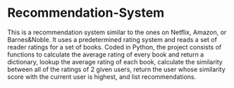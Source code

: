 # Recommendation-System
This is a recommendation system similar to the ones on Netflix, Amazon, or Barnes&amp;Noble. It uses a predetermined rating system and reads a set of reader ratings for a set of books. Coded in Python, the project consists of functions to calculate the average rating of every book and return a dictionary, lookup the average rating of each book, calculate the similarity between all of the ratings of 2 given users, return the user whose similarity score with the current user is highest, and list recommendations.
